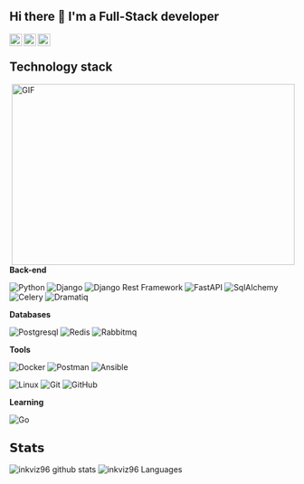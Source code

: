 ## Hi there 👋 I'm a Full-Stack developer

<a href="https://www.youtube.com/c/UCyA9LrQ43U9wRshQmKkAgHg">
  <img align="left" alt="YouTube" width="22px" src="https://raw.githubusercontent.com/peterthehan/peterthehan/master/assets/youtube.svg" />
</a>
<a href="https://t.me/Inkviz577">
  <img align="left" alt="Telegram" width="22px" src="https://camo.githubusercontent.com/5c1975da7d9ab735ceb71c57b6c7e48ff3e08ca4/68747470733a2f2f6564656e742e6769746875622e696f2f537570657254696e7949636f6e732f696d616765732f7376672f74656c656772616d2e737667">
</a>
<a href="https://www.linkedin.cn/in/%D1%81%D0%B5%D0%BC%D1%91%D0%BD-%D0%B1%D0%B5%D1%80%D0%B5%D0%B7%D0%BE%D0%B2%D1%81%D0%BA%D0%B8%D0%B9-874419218/">
  <img align="left" alt="LinkedIN" width="22px" src="https://raw.githubusercontent.com/peterthehan/peterthehan/master/assets/linkedin.svg" />
</a>

</br>

## Technology stack

<img align="right" alt="GIF" src="https://github.com/inkviz96/inkviz96/blob/main/code.gif?raw=true" width="500" height="320" />

**Back-end**

![Python](https://img.shields.io/badge/-Python-black?style=flat-square&logo=Python)
![Django](https://img.shields.io/badge/-Django-0aad48?style=flat-square&logo=Django)
![Django Rest Framework](https://img.shields.io/badge/DRF-red?style=flat-square&logo=Django)
![FastAPI](https://img.shields.io/badge/-FastAPI-%2300C7B7?style=flat-square&logo=FastAPI)
![SqlAlchemy](https://img.shields.io/badge/-SqlAlchemy-FCA121?style=flat-square&logo=SqlAlchemy)
![Celery](https://img.shields.io/badge/-Celery-%2300C7B7?style=flat-square&logo=Celery)
![Dramatiq](https://img.shields.io/badge/-Dramatiq-%2300C7B7?style=flat-square&logo=Dramatiq)

**Databases**

![Postgresql](https://img.shields.io/badge/-Postgresql-%232c3e50?style=flat-square&logo=Postgresql)
![Redis](https://img.shields.io/badge/-Redis-FCA121?style=flat-square&logo=Redis)
![Rabbitmq](https://img.shields.io/badge/-Rabbitmq-FCA121?style=flat-square&logo=Rabbitmq)

**Tools**

![Docker](https://img.shields.io/badge/-Docker-46a2f1?style=flat-square&logo=docker&logoColor=white)
![Postman](https://img.shields.io/badge/Postman-FCA121?style=flat-square&logo=postman)
![Ansible](https://img.shields.io/badge/Ansible-FCA121?style=flat-square&logo=Ansible)

![Linux](https://img.shields.io/badge/Linux-black?style=flat-square&logo=linux)
![Git](https://img.shields.io/badge/-Git-black?style=flat-square&logo=git)
![GitHub](https://img.shields.io/badge/-GitHub-181717?style=flat-square&logo=github)

**Learning**

![Go](https://img.shields.io/badge/-Go-grey?style=flat-square&logo=go)

## 𝗦𝘁𝗮𝘁𝘀

![inkviz96 github stats](https://github-readme-stats.vercel.app/api?username=inkviz96&show_icons=true&theme=dracula&include_all_commits=true&count_private=true)
![inkviz96 Languages](https://github-readme-stats.vercel.app/api/top-langs/?username=inkviz96&layout=compact&count_private=true&theme=gruvbox)

<!--
**inkviz96/inkviz96** is a ✨ _special_ ✨ repository because its `README.md` (this file) appears on your GitHub profile.

Here are some ideas to get you started:

- 🔭 I’m currently working on ...
- 🌱 I’m currently learning ...
- 👯 I’m looking to collaborate on ...
- 🤔 I’m looking for help with ...
- 💬 Ask me about ...
- 📫 How to reach me: ...
- 😄 Pronouns: ...
- ⚡ Fun fact: ...
-->
